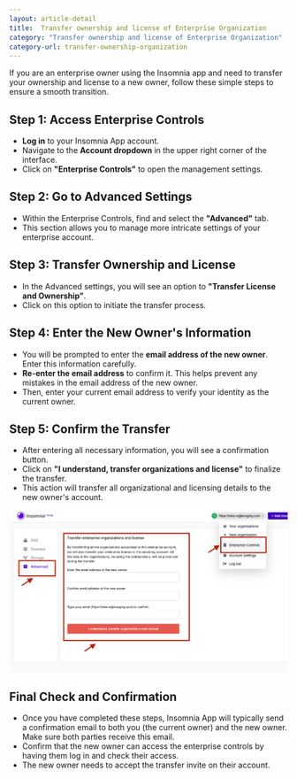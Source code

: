 ```yaml
---
layout: article-detail
title:  Transfer ownership and license of Enterprise Organization
category: "Transfer ownership and license of Enterprise Organization"
category-url: transfer-ownership-organization
---
```


If you are an enterprise owner using the Insomnia app and need to transfer your ownership and license to a new owner, follow these simple steps to ensure a smooth transition.

## Step 1: Access Enterprise Controls

- **Log in** to your Insomnia App account.
- Navigate to the **Account dropdown** in the upper right corner of the interface.
- Click on **"Enterprise Controls"** to open the management settings.

## Step 2: Go to Advanced Settings

- Within the Enterprise Controls, find and select the **"Advanced"** tab.
- This section allows you to manage more intricate settings of your enterprise account.

## Step 3: Transfer Ownership and License

- In the Advanced settings, you will see an option to **"Transfer License and Ownership"**.
- Click on this option to initiate the transfer process.

## Step 4: Enter the New Owner's Information

- You will be prompted to enter the **email address of the new owner**. Enter this information carefully.
- **Re-enter the email address** to confirm it. This helps prevent any mistakes in the email address of the new owner.
- Then, enter your current email address to verify your identity as the current owner.

## Step 5: Confirm the Transfer

- After entering all necessary information, you will see a confirmation button.
- Click on **"I understand, transfer organizations and license"** to finalize the transfer.
- This action will transfer all organizational and licensing details to the new owner's account.

![transfer-enterprise-org](../assets/images/transfer_enterprise_ownership.png)

## Final Check and Confirmation

- Once you have completed these steps, Insomnia App will typically send a confirmation email to both you (the current owner) and the new owner. Make sure both parties receive this email.
- Confirm that the new owner can access the enterprise controls by having them log in and check their access.
- The new owner needs to accept the transfer invite on their account.
